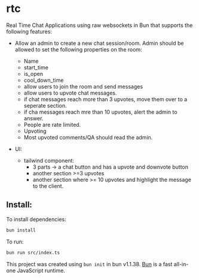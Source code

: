 # rtc

Real Time Chat Applications using raw websockets in Bun that supports the following features:

- Allow an admin to create a new chat session/room. Admin should be allowed to set the following properties on the room:
    - Name 
    - start_time 
    - is_open
    - cool_down_time 
    - allow users to join the room and send messages 
    - allow users to upvote chat messages.
    - if chat messages reach more than 3 upvotes, move them over to a seperate section.
    - if cha messages reach mre than 10 upvotes, alert the admin to answer.
    - People are rate limited.
    - Upvoting 
    - Most upvoted comments/QA should read the admin.

- UI:
    - tailwind component:
        - 3 parts -> a chat button and has a upvote and downvote button
        - another section >=3 upvotes
        - another section where >= 10 upvotes and highlight the message to the client.


## Install:
To install dependencies:

```bash
bun install
```

To run:

```bash
bun run src/index.ts
```

This project was created using `bun init` in bun v1.1.38. [Bun](https://bun.sh) is a fast all-in-one JavaScript runtime.
